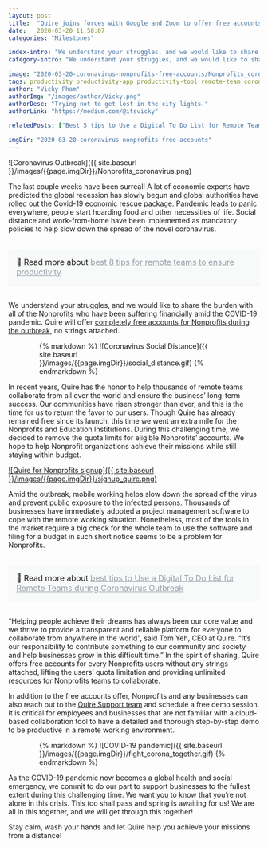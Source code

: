 ```yaml
---
layout: post
title:  "Quire joins forces with Google and Zoom to offer free accounts for Nonprofits"
date:   2020-03-20 11:58:07
categories: "Milestones"

index-intro: "We understand your struggles, and we would like to share the burden with all of the Nonprofits who have been suffering financially amid the coronavirus pandemic. Quire will offer completely free accounts for Nonprofits during the outbreak, no strings attached."
category-intro: "We understand your struggles, and we would like to share the burden with all of the Nonprofits who have been suffering financially amid the COVID-19 pandemic. Quire will offer completely free accounts for Nonprofits during the outbreak, no strings attached."

image: "2020-03-20-coronavirus-nonprofits-free-accounts/Nonprofits_coronavirus.png"
tags: productivity productivity-app productivity-tool remote-team coronavirus-pandenmic social-distancing social-distance COVID19 nonprofits Quire-for-nonprofits project-management-software-for-NPO working-remotely remote-teams task-management task-management-software project-management-software productivity-tips coronavirus-outbreak coronavirus work-at-home work-from-home corona-news Zoom-free-accounts 
author: "Vicky Pham"
authorImg: "/images/author/Vicky.png"
authorDesc: "Trying not to get lost in the city lights."
authorLink: "https://medium.com/@itsvicky"

relatedPosts: ["Best 5 tips to Use a Digital To Do List for Remote Teams during a Virus Outbreak", "8 Best Tips for Remote Teams to Boost Productivity at Virtual Office", "Busy vs. Productive: 5 Tips to Improve Time Management Skills for Project Managers"]

imgDir: "2020-03-20-coronavirus-nonprofits-free-accounts"
---
```


![Coronavirus Outbreak]({{ site.baseurl }}/images/{{page.imgDir}}/Nonprofits_coronavirus.png)

The last couple weeks have been surreal! A lot of economic experts have predicted the global recession has slowly begun and global authorities have rolled out the Covid-19 economic rescue package. Pandemic leads to panic everywhere, people start hoarding food and other necessities of life. Social distance and work-from-home have been implemented as mandatory policies to help slow down the spread of the novel coronavirus. 

<div style="margin: 2em 0 !important; padding: 1em; font-size: 16px; background-color: #f8f9f9; border-radius: 4px; box-shadow: 0 1px 1px rgba(189, 193, 196, 0.25);">
🔖 Read more about <a href="https://quire.io/blog/p/8-best-tips-for-remote-teams-to-boost-productivity-at-virtual-office.html" style="color: #939da4;">best 8 tips for remote teams to ensure productivity</a>
</div>

We understand your struggles, and we would like to share the burden with all of the Nonprofits who have been suffering financially amid the COVID-19 pandemic. Quire will offer [completely free accounts for Nonprofits during the outbreak](http://quire.io/support-nonprofit-during-coronavirus-pandemic), no strings attached.
<div style="max-width: 380px; max-height: 333px; margin: 0 auto;">
{% markdown %}
![Coronavirus Social Distance]({{ site.baseurl }}/images/{{page.imgDir}}/social_distance.gif)
{% endmarkdown %}
</div>

In recent years, Quire has the honor to help thousands of remote teams collaborate from all over the world and ensure the business’ long-term success.  Our communities have risen stronger than ever, and this is the time for us to return the favor to our users. Though Quire has already remained free since its launch, this time we went an extra mile for the Nonprofits and Education Institutions. During this challenging time, we decided to remove the quota limits for eligible Nonprofits’ accounts. We hope to help Nonprofit organizations achieve their missions while still staying within budget. 

[![Quire for Nonprofits signup]({{ site.baseurl }}/images/{{page.imgDir}}/signup_quire.png)](https://quire.io/signup)

Amid the outbreak, mobile working helps slow down the spread of the virus and prevent public exposure to the infected persons. Thousands of businesses have immediately adopted a project management software to cope with the remote working situation. Nonetheless, most of the tools in the market require a big check for the whole team to use the software and filing for a budget in such short notice seems to be a problem for Nonprofits. 

<div style="margin: 2em 0 !important; padding: 1em; font-size: 16px; background-color: #f8f9f9; border-radius: 4px; box-shadow: 0 1px 1px rgba(189, 193, 196, 0.25);">
🔖 Read more about <a href="https://quire.io/blog/p/to-do-list-tips-remote-teams.html" style="color: #939da4;">best tips to Use a Digital To Do List for Remote Teams during Coronavirus Outbreak</a>
</div>

“Helping people achieve their dreams has always been our core value and we thrive to provide a transparent and reliable platform for everyone to collaborate from anywhere in the world”, said Tom Yeh, CEO at Quire. “It’s our responsibility to contribute something to our community and society and help businesses grow in this difficult time.” In the spirit of sharing, Quire offers free accounts for every Nonprofits users without any strings attached, lifting the users’ quota limitation and providing unlimited resources for Nonprofits teams to collaborate.

In addition to the free accounts offer, Nonprofits and any businesses can also reach out to the [Quire Support team](mailto:info@quire.io) and schedule a free demo session. It is critical for employees and businesses that are not familiar with a cloud-based collaboration tool to have a detailed and thorough step-by-step demo to be productive in a remote working environment. 
<div style="max-width: 380px; max-height: 333px; margin: 0 auto;">
{% markdown %}
![COVID-19 pandemic]({{ site.baseurl }}/images/{{page.imgDir}}/fight_corona_together.gif)
{% endmarkdown %}
</div>

As the COVID-19 pandemic now becomes a global health and social emergency, we commit to do our part to support businesses to the fullest extent during this challenging time. We want you to know that you’re not alone in this crisis. This too shall pass and spring is awaiting for us! We are all in this together, and we will get through this together!

Stay calm, wash your hands and let Quire help you achieve your missions from a distance!


[jekyll]:      http://jekyllrb.com
[jekyll-gh]:   https://github.com/jekyll/jekyll
[jekyll-help]: https://github.com/jekyll/jekyll-help
